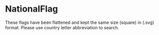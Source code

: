 # NationalFlag
These flags have been flattened and kept the same size (square) in (.svg) format.
Please use country letter abbreviation to search.